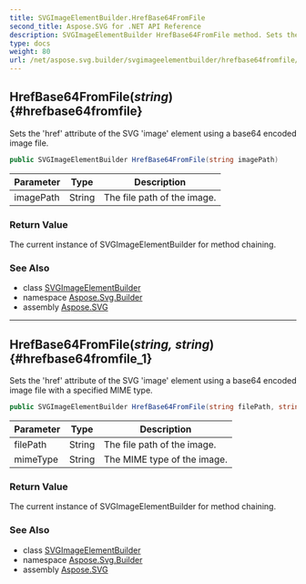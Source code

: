 ```yaml
---
title: SVGImageElementBuilder.HrefBase64FromFile
second_title: Aspose.SVG for .NET API Reference
description: SVGImageElementBuilder HrefBase64FromFile method. Sets the href attribute of the SVG image element using a base64 encoded image file
type: docs
weight: 80
url: /net/aspose.svg.builder/svgimageelementbuilder/hrefbase64fromfile/
---
```

## HrefBase64FromFile(*string*) {#hrefbase64fromfile}

Sets the 'href' attribute of the SVG 'image' element using a base64 encoded image file.

```csharp
public SVGImageElementBuilder HrefBase64FromFile(string imagePath)
```

| Parameter | Type | Description |
| --- | --- | --- |
| imagePath | String | The file path of the image. |

### Return Value

The current instance of SVGImageElementBuilder for method chaining.

### See Also

* class [SVGImageElementBuilder](../)
* namespace [Aspose.Svg.Builder](../../../aspose.svg.builder/)
* assembly [Aspose.SVG](../../../)

---

## HrefBase64FromFile(*string, string*) {#hrefbase64fromfile_1}

Sets the 'href' attribute of the SVG 'image' element using a base64 encoded image file with a specified MIME type.

```csharp
public SVGImageElementBuilder HrefBase64FromFile(string filePath, string mimeType)
```

| Parameter | Type | Description |
| --- | --- | --- |
| filePath | String | The file path of the image. |
| mimeType | String | The MIME type of the image. |

### Return Value

The current instance of SVGImageElementBuilder for method chaining.

### See Also

* class [SVGImageElementBuilder](../)
* namespace [Aspose.Svg.Builder](../../../aspose.svg.builder/)
* assembly [Aspose.SVG](../../../)
